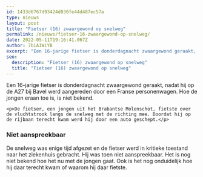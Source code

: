 ```yaml
---
id: 1433d6767d93424d830fe44d487ec57a
type: nieuws
layout: post
title: "Fietser (16) zwaargewond op snelweg"
permalink: /nieuws/fietser-16-zwaargewond-op-snelweg/
date: 2022-05-11T19:16:41.067Z
author: 7biA1WiYB
excerpt: "Een 16-jarige fietser is donderdagnacht zwaargewond geraakt, nadat hij op de A27 bij Bavel werd aangereden door een Franse personenwagen. Hoe de jongen eraan toe is, is niet bekend.  "
seo:
  description: "Fietser (16) zwaargewond op snelweg"
  title: "Fietser (16) zwaargewond op snelweg"
---
```

Een 16-jarige fietser is donderdagnacht zwaargewond geraakt, nadat hij op de A27 bij Bavel werd aangereden door een Franse personenwagen. Hoe de jongen eraan toe is, is niet bekend.  

    <p>De fietser, een jongen uit het Brabantse Molenschot, fietste over de vluchtstrook langs de snelweg met de richting mee. Doordat hij op de rijbaan terecht kwam werd hij door een auto geschept.</p>
<h3>Niet aanspreekbaar</h3>
<p>De snelweg was enige tijd afgezet en de fietser werd in kritieke toestand naar het ziekenhuis gebracht. Hij was toen niet aanspreekbaar. Het is nog niet bekend hoe het nu met de jongen gaat. Ook is het nog onduidelijk hoe hij daar terecht kwam of waarom hij daar fietste.</p>  
